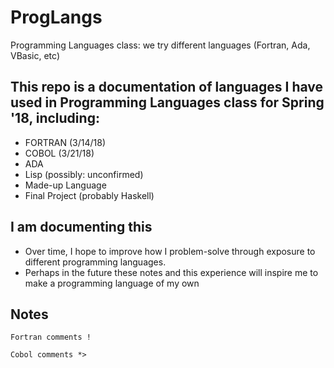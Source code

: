 # ProgLangs
Programming Languages class: we try different languages (Fortran, Ada, VBasic, etc)

## This repo is a documentation of languages I have used in Programming Languages class for Spring '18, including:

- FORTRAN (3/14/18)
- COBOL (3/21/18)
- ADA
- Lisp (possibly: unconfirmed)
- Made-up Language
- Final Project (probably Haskell)

## I am documenting this
- Over time, I hope to improve how I problem-solve through exposure to different programming languages.
- Perhaps in the future these notes and this experience will inspire me to make a programming language of my own

## Notes

``` 
Fortran comments !
```
``` 
Cobol comments *>
```
